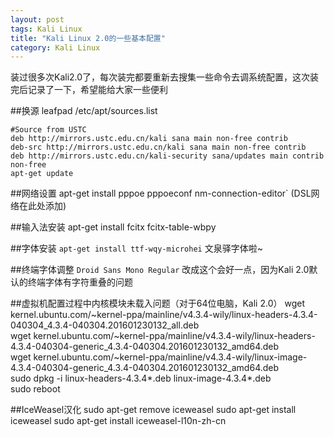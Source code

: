 ```yaml
---
layout: post
tags: Kali Linux
title: "Kali Linux 2.0的一些基本配置"
category: Kali Linux
---
```


装过很多次Kali2.0了，每次装完都要重新去搜集一些命令去调系统配置，这次装完后记录了一下，希望能给大家一些便利

##换源
	leafpad /etc/apt/sources.list
    
	#Source from USTC
	deb http://mirrors.ustc.edu.cn/kali sana main non-free contrib
	deb-src http://mirrors.ustc.edu.cn/kali sana main non-free contrib
	deb http://mirrors.ustc.edu.cn/kali-security sana/updates main contrib non-free
	apt-get update

##网络设置
	apt-get install pppoe pppoeconf
	nm-connection-editor` (DSL网络在此处添加)

##输入法安装
	apt-get install fcitx fcitx-table-wbpy


##字体安装
`apt-get install ttf-wqy-microhei` 文泉驿字体啦~

##终端字体调整
`Droid Sans Mono Regular` 改成这个会好一点，因为Kali 2.0默认的终端字体有字符重叠的问题

##虚拟机配置过程中内核模块未载入问题（对于64位电脑，Kali 2.0）
	wget kernel.ubuntu.com/~kernel-ppa/mainline/v4.3.4-wily/linux-headers-4.3.4-040304_4.3.4-040304.201601230132_all.deb  
	wget kernel.ubuntu.com/~kernel-ppa/mainline/v4.3.4-wily/linux-headers-4.3.4-040304-generic_4.3.4-040304.201601230132_amd64.deb  
	wget kernel.ubuntu.com/~kernel-ppa/mainline/v4.3.4-wily/linux-image-4.3.4-040304-generic_4.3.4-040304.201601230132_amd64.deb  
	sudo dpkg -i linux-headers-4.3.4*.deb linux-image-4.3.4*.deb  
	sudo reboot

##IceWeasel汉化
	sudo apt-get remove iceweasel
	sudo apt-get install iceweasel
	sudo apt-get install iceweasel-l10n-zh-cn